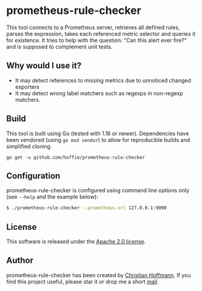 # prometheus-rule-checker
This tool connects to a Prometheus server, retrieves all defined rules, parses the expression, takes each referenced metric selector and queries it for existence.
It tries to help with the question: "Can this alert ever fire?" and is supposed to complement unit tests.

## Why would I use it?
- It may detect references to missing metrics due to unnoticed changed exporters
- It may detect wrong label matchers such as regexps in non-regexp matchers.

## Build
This tool is built using Go (tested with 1.16 or newer).
Dependencies have been vendored (using `go mod vendor`) to allow for reproducible builds and simplified cloning.

`go get -u github.com/hoffie/prometheus-rule-checker`

## Configuration
prometheus-rule-checker is configured using command line options only (see `--help` and the example below):

```bash
$ ./prometheus-rule-checker --prometheus.url 127.0.0.1:9090
```

## License
This software is released under the [Apache 2.0 license](LICENSE).

## Author
prometheus-rule-checker has been created by [Christian Hoffmann](https://hoffmann-christian.info/).
If you find this project useful, please star it or drop me a short [mail](mailto:mail@hoffmann-christian.info).
